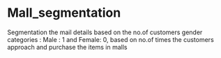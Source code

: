 # Mall_segmentation
Segmentation the mail details based on the no.of customers gender categories : Male : 1 and Female: 0, based on no.of times the customers approach and purchase the items in malls 
